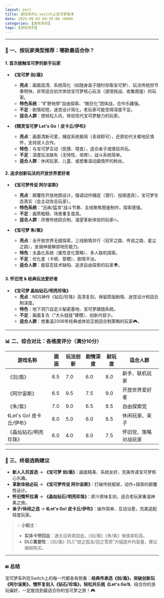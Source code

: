 ```yaml
---
layout: post
title: 游戏系列2:switch上宝可梦版本
date: 2025-06-02 04:35:00 +0800
categories: [游戏系列]
tags: [游戏系列]
---
```



---

### 🌟 **一、按玩家类型推荐：哪款最适合你？**

#### **1. 首次接触宝可梦的新手玩家**  
- **《宝可梦 剑/盾》**  
  - **亮点**：画面高清、系统简化（如随身盒子随时存取宝可梦）、玩法传统但节奏明快，非常适合初次体验宝可梦核心玩法（道馆挑战、收集图鉴）的玩家。  
  - **特色系统**：“旷野地带”自由探索、“极巨化”团体战，合作乐趣强。  
  - **不足**：剧情较短，迷宫设计简化，老玩家可能觉得深度不足。  
  - **适合人群**：想轻松入坑、体验现代宝可梦魅力的玩家。  

- **《精灵宝可梦 Let's Go！皮卡丘/伊布》**  
  - **亮点**：画面清新可爱，捕捉系统极简（丢球即可），还原初代关都地区情怀，支持双人合作。  
  - **特色**：与宝可梦互动（抚摸、喂食），适合亲子或情侣共玩。  
  - **不足**：深度玩法缺失（无特性、培育），战斗系统简单。  
  - **适合人群**：休闲玩家、儿童、或想重温动画情怀的粉丝。  

#### **2. 追求创新玩法的开放世界爱好者**  
- **《宝可梦传说 阿尔宙斯》**  
  - **亮点**：颠覆性开放地图设计，强调动作捕捉（潜行、投掷道具），宝可梦生态真实（会主动攻击玩家）。  
  - **特色系统**：“迅疾/猛攻”战斗节奏、主线聚焦图鉴制作，探索感强。  
  - **不足**：画质粗糙、场景重复度高。  
  - **适合人群**：厌倦传统回合制、渴望革新体验的玩家🔥。  

- **《宝可梦 朱/紫》**  
  - **亮点**：全开放世界无缝探索，三线剧情并行（冠军之路、传说之路、星尘之路），坐骑神兽解锁地形能力。  
  - **特色**：太晶化系统（属性变化策略）、多人联机探索。  
  - **不足**：优化差（卡顿、穿模）、剧情平淡。  
  - **适合人群**：能容忍技术缺陷、追求自由探索的玩家🌍。  

#### **3. 怀旧党 & 经典玩法爱好者**  
- **《宝可梦 晶灿钻石/明亮珍珠》**  
  - **亮点**：NDS神作《钻石/珍珠》高清复刻，保留原版剧情、迷宫设计和回合制深度。  
  - **特色**：地下洞穴自定义秘密基地、宝可梦跟随系统。  
  - **不足**：画面复古（“大头娃娃”建模）、创新内容少。  
  - **适合人群**：想重温2006年经典或体验正统回合制策略的玩家🎮。  

---

### 📊 **二、综合对比：各维度评分（满分10分）**

| **游戏名称**               | **画面** | **玩法创新** | **剧情深度** | **耐玩度** | **适合人群**               |
|----------------------------|----------|--------------|--------------|------------|----------------------------|
| 《剑/盾》                  | 8.5      | 7.0          | 6.0          | 8.0        | 新手、联机玩家            |
| 《阿尔宙斯》               | 6.5      | 9.5          | 7.5          | 9.0        | 开放世界爱好者            |
| 《朱/紫》                  | 7.0      | 9.0          | 6.5          | 8.5        | 自由探索党                |
| 《Let's Go! 皮卡丘/伊布》 | 8.0      | 5.0          | 6.0          | 6.5        | 休闲玩家、亲子            |
| 《晶灿钻石/明亮珍珠》      | 6.0      | 4.0          | 8.0          | 7.5        | 怀旧党、策略对战玩家      |

---

### 💎 **三、终极选购建议**
- **新人入坑首选** → **《宝可梦 剑/盾》**：画面精美、系统友好，完美传递宝可梦核心乐趣。  
- **革新体验必玩** → **《宝可梦传说 阿尔宙斯》**：打破传统框架，动作+探索的颠覆性设计。  
- **怀旧情怀拉满** → **《晶灿钻石/明亮珍珠》**：原汁原味复刻，适合老玩家重温神奥之旅。  
- **亲子/休闲之选** → **《Let's Go! 皮卡丘/伊布》**：操作简单、互动治愈，完美适配轻度玩家。  

> 💡 **小贴士**：  
> - **实体卡带回血**：通关后转卖回血，《剑/盾》《朱/紫》保值率较高。  
> - **DLC重要性**：《剑/盾》DLC“铠之孤岛/冠之雪原”大幅提升内容量，建议捆绑购买。  

---

### 🔚 **总结**
宝可梦系列在Switch上的每一代都各有侧重：**经典传承选《剑/盾》，突破创新玩《阿尔宙斯》，情怀复刻入《钻石/珍珠》，轻松共乐挑《Let's Go!》**。结合你的游玩偏好，一定能找到最适合你的宝可梦之旅！🎮